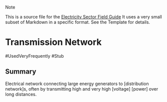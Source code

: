 > [!NOTE] 
> This is a source file for the [Electricity Sector Field Guide](https://grahamlea.github.io/Electricity-Sector-Field-Guide/)
> It uses a very small subset of Markdown in a specific format. See the Template for details.

# Transmission Network
#UsedVeryFrequently
#Stub


## Summary

Electrical network connecting large energy generators to  [distribution network]s, often by transmitting high
and very high [voltage] [power] over long distances.

